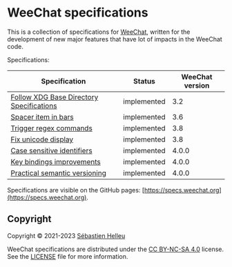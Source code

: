 # WeeChat specifications

This is a collection of specifications for [WeeChat](https://weechat.org),
written for the development of new major features that have lot of impacts
in the WeeChat code.

Specifications:

Specification                                                                                | Status      | WeeChat version
-------------------------------------------------------------------------------------------- | ----------- | ---------------
[Follow XDG Base Directory Specifications](specs/2021-001-follow-xdg-base-dir-spec.md)       | implemented | 3.2
[Spacer item in bars](specs/2022-001-bar-spacer.md)                                          | implemented | 3.6
[Trigger regex commands](specs/2022-002-trigger-regex-commands.md)                           | implemented | 3.8
[Fix unicode display](specs/2022-003-fix-unicode-display.md)                                 | implemented | 3.8
[Case sensitive identifiers](specs/2023-001-case-sensitive-identifiers.md)                   | implemented | 4.0.0
[Key bindings improvements](specs/2023-002-key-bindings-improvements.md)                     | implemented | 4.0.0
[Practical semantic versioning](specs/2023-003-practical-semantic-versioning.md)             | implemented | 4.0.0

Specifications are visible on the GitHub pages: [https://specs.weechat.org](https://specs.weechat.org).

## Copyright

Copyright © 2021-2023 [Sébastien Helleu](https://github.com/flashcode)

WeeChat specifications are distributed under the
[CC BY-NC-SA 4.0](https://creativecommons.org/licenses/by-nc-sa/4.0/) license.\
See the [LICENSE](LICENSE) file for more information.
